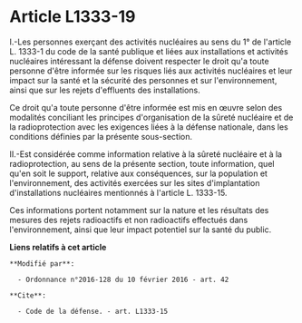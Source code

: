 # Article L1333-19

I.-Les personnes exerçant des activités nucléaires au sens du 1° de l'article L. 1333-1 du code de la santé publique et liées
aux installations et activités nucléaires intéressant la défense doivent respecter le droit qu'a toute personne d'être
informée sur les risques liés aux activités nucléaires et leur impact sur la santé et la sécurité des personnes et sur
l'environnement, ainsi que sur les rejets d'effluents des installations. 

Ce droit qu'a toute personne d'être informée est mis en œuvre selon des modalités conciliant les principes d'organisation de
la sûreté nucléaire et de la radioprotection avec les exigences liées à la défense nationale, dans les conditions définies
par la présente sous-section. 

II.-Est considérée comme information relative à la sûreté nucléaire et à la radioprotection, au sens de la présente section,
toute information, quel qu'en soit le support, relative aux conséquences, sur la population et l'environnement, des activités
exercées sur les sites d'implantation d'installations nucléaires mentionnés à l'article L. 1333-15. 

Ces informations portent notamment sur la nature et les résultats des mesures des rejets radioactifs et non radioactifs
effectués dans l'environnement, ainsi que leur impact potentiel sur la santé du public.

**Liens relatifs à cet article**

	**Modifié par**:

	  - Ordonnance n°2016-128 du 10 février 2016 - art. 42

	**Cite**:

	  - Code de la défense. - art. L1333-15
